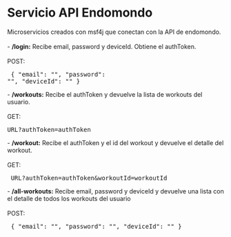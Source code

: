# Servicio API Endomondo
Microservicios creados con msf4j que conectan con la API de endomondo.<br><br>
	- <b>/login:</b> Recibe email, password y deviceId. Obtiene el authToken.<br>
		<br>POST:<br>
		<pre>
			{
				"email": "",
				"password": "",
				"deviceId": ""
			}
		</pre>
	- <b>/workouts:</b> Recibe el authToken y devuelve la lista de workouts del usuario.<br>
		<br>GET:<br>
		<pre>
			URL?authToken=authToken
		</pre>
	- <b>/workout:</b> Recibe el authToken y el id del workout y devuelve el detalle del workout.<br>
		<br>GET:<br>
		<pre>
			URL?authToken=authToken&workoutId=workoutId
		</pre>
	- <b>/all-workouts:</b> Recibe email, password y deviceId y devuelve una lista con el detalle de todos los workouts del usuario<br>
		<br>POST:<br>
		<pre>
			{
				"email": "",
				"password": "",
				"deviceId": ""
			}
		</pre>